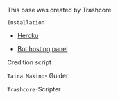 This base was created by Trashcore 

`Installation`
* [Heroku](  https://heroku.com/deploy?template=https://github.com/Tennor-modz/telexwa)

* [Bot hosting panel](https://bot-hosting.net/)


Credition script 


`Taira Makino`- Guider


`Trashcore`-Scripter
